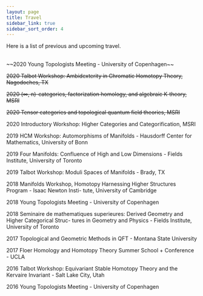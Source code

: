 ```yaml
---
layout: page
title: Travel
sidebar_link: true
sidebar_sort_order: 4
---
```


Here is a list of previous and upcoming travel.

<br>
~~2020 Young Topologists Meeting - University of Copenhagen~~

~~2020 Talbot Workshop: Ambidexterity in Chromatic Homotopy Theory, Nagodoches, TX~~

~~2020  (∞, n)-categories, factorization homology, and algebraic K-theory, MSRI~~

~~2020  Tensor categories and topological quantum field theories, MSRI~~

2020 Introductory Workshop: Higher Categories and Categorification, MSRI

2019 HCM Workshop: Automorphisms of Manifolds - Hausdorff Center for Mathematics, University of Bonn

2019 Four Manifolds: Confluence of High and Low Dimensions - Fields Institute, University of Toronto

2019 Talbot Workshop: Moduli Spaces of Manifolds - Brady, TX

2018 Manifolds Workshop, Homotopy Harnessing Higher Structures Program - Isaac Newton Insti- tute, University of Cambridge

2018 Young Topologists Meeting - University of Copenhagen

2018 Seminaire de mathematiques superieures: Derived Geometry and Higher Categorical Struc- tures in Geometry and Physics - Fields Institute, University of Toronto

2017 Topological and Geometric Methods in QFT - Montana State University

2017 Floer Homology and Homotopy Theory Summer School + Conference - UCLA

2016 Talbot Workshop: Equivariant Stable Homotopy Theory and the Kervaire Invariant - Salt Lake City, Utah

2016 Young Topologists Meeting - University of Copenhagen
